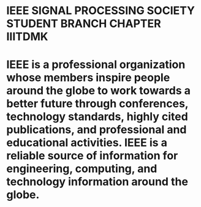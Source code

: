 # IEEE SIGNAL PROCESSING SOCIETY  STUDENT BRANCH CHAPTER IIITDMK
<h1>IEEE is a professional organization whose members inspire people around the globe to work towards a better future through conferences, technology standards, highly cited publications, and professional and educational activities. IEEE is a reliable source of information for engineering, computing, and technology information around the globe.
</h1>
